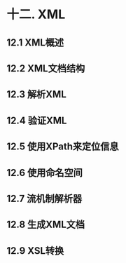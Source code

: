 # 十二. XML

## 12.1 XML概述



## 12.2 XML文档结构



## 12.3 解析XML



## 12.4 验证XML



## 12.5 使用XPath来定位信息



## 12.6 使用命名空间



## 12.7 流机制解析器



## 12.8 生成XML文档



## 12.9 XSL转换